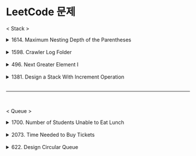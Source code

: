 # LeetCode 문제

< Stack >

<details>
    <summary>1614. Maximum Nesting Depth of the Parentheses</summary>

- 1614. Maximum Nesting Depth of the Parentheses
    
    ```java
    // 시간 복잡도 : O(n) .. n = 문자열의 길이 
    // 공간 복잡도 : O(n) .. n = split 배열의 크기
    class Solution {
        public int maxDepth(String s) {
          if (s == "") {
                return 0;
            }
    
            int result = 0;
            int depth = 0;
            String[] split = s.split("");
    
            for (int i = 0; i < split.length; i++) {
    
                if (split[i].equals("(")) {
                    depth++;
                }
                if (depth != 0 && split[i].equals(")")) {
                    depth--;
                }
    
                if (result < depth) {
                    result = depth;
                }
            }
    
            return result;
        }
    }
    ```
</details>

<br>

<details>
    <summary>1598. Crawler Log Folder</summary>

- 1598. Crawler Log Folder
    
    ```java
    // 시간 복잡도 O(n) ... n = logs의 길이
    // 공간 복잡도 O(1)
    class Solution {
        public int minOperations(String[] logs) {
           if (logs.length == 0) {
                return 0;
            }
    
            int depth = 0;
    
            for (int i = 0; i < logs.length; i++) {
                if (logs[i].equals("../")) {
                    if (depth == 0) {
                        continue;
                    } else {
                        depth--;
                    }
                } else if (logs[i].equals("./")) {
                    continue;
                } else {
                    depth++;
                }
            }
    
            return depth;
        }
    }
    ```
</details> 

<br>

<details>
    <summary>496. Next Greater Element I</summary>

- 496. Next Greater Element I
    
    ```java
    // 시간복잡도 O(n+m) .. n= nums1의 길이 , m = nums2의 길이 - nums1의 값과 일치하는 nums2값의 인덱스 번호
    // 공간복잡도 O(n+m) .. n = nums1의 크기 , m = nums2의 크기
    class Solution {
        public int[] nextGreaterElement(int[] nums1, int[] nums2) {
    
            int[] result = new int[nums1.length];
            for (int i = 0; i < result.length; i++) {
                result[i] = -1;
            }
            HashMap<Integer, Integer> map = new HashMap<>();
    
            for (int i = 0; i < nums2.length; i++) {
                map.put(nums2[i], i);
            }
            int num = 0;
            for (int i = 0; i < nums1.length; i++) {
                num = nums1[i];
    
                for (int j = map.get(nums1[i]) + 1; j < nums2.length; j++) {
                    if (nums2[j] > num) {
                        result[i] = nums2[j];
                        break;
                    }
                }
            }
            return result;
        }
    }
    ```
</details>

<br>

<details>
    <summary>1381. Design a Stack With Increment Operation</summary>

- 1381. Design a Stack With Increment Operation
    
    ```java
    
    class CustomStack {
        int top;
        int stackSize;
        int arrStack[];
    
        public CustomStack(int maxSize) {
            top = -1;
            this.stackSize = maxSize;
            arrStack = new int[maxSize];
        }
    
        public void push(int x) {
            if (top != this.stackSize - 1) {
                arrStack[++top] = x;
            }
        }
    
        public int pop() {
            if (top == -1) {
                return -1;
            } else {
                return arrStack[top--];
            }
        }
    
        public void increment(int k, int val) {
            int min = Math.min(k, arrStack.length);
            if (min >= 0) {
                for (int i = 0; i < min; i++)
                    arrStack[i] += val;
            }
        }
    }
    
    /**
     * Your CustomStack object will be instantiated and called as such:
     * CustomStack obj = new CustomStack(maxSize);
     * obj.push(x);
     * int param_2 = obj.pop();
     * obj.increment(k,val);
     */
    ```
    <시공간 복잡도>

* 공간 복잡도 : O(n) ... n = maxSize

<br>

* 시간 복잡도  
  
    |  | CustomStack() | push() | pop() | increment |
    | --- | --- | --- | --- | --- |
    | 시간 복잡도 | O(1) | O(1) | O(1) | O(n) |

</details>

<br>

* * *

<br>

< Queue >
<br>
<details>
<summary>1700. Number of Students Unable to Eat Lunch</summary>

- 1700. Number of Students Unable to Eat Lunch
    
    ```java
    // 시간 복잡도 : O(n)
    // 공간 복잡도 : O(1)
    class Solution {
        public int countStudents(int[] students, int[] sandwiches) {
            int[] freq = new int[2];
    
            for(int s : students) freq[s]++;
    
            for(int i = 0; i < sandwiches.length; i++) {
                if(--freq[sandwiches[i]] < 0) 
                    return sandwiches.length - i;
            }
            
            return 0;
        }
    }
    ```
    
    설명 ) 
    
    1. freq 배열의 학생의 배열의 값 0,1 의 수를 담는다.
    2. sandwiches 크기 만큼 반복을 돈다.
        1. sandwiches 값 0,1 에 맞춰 freq 의 값을 줄이며 0 이하가 되면 그때의 시점의 sandwiches의 크기 반환
        2. 아닐시 0 반환

</details>

<br>

<details>
<summary>2073. Time Needed to Buy Tickets</summary>

- 2073. Time Needed to Buy Tickets
    
    ```java
    // 시간 복잡도 O(n) ...n = tickets[k] 크기
    // 공간 복잡도 O(1) 
    public class Solution {
        public static int solution(int[] tickets, int k) {
            int count = 0;
            int num = 0;
            while (tickets[k] != 0) {
                if (num % tickets.length != k
                        && tickets[num % tickets.length] == 0) {
                    num++;
                    continue;
                } else {
                    tickets[num % tickets.length]--;
                }
                num++;
                count++;
            }
            return count;
        }
    ```
    
    설명) 
    
    1. tickets의 k번째 값이 0 이 될때까지 반복을 돌며 줄여간다.
    2. 반복문이 도는 횟수를 count에 저장하여 반환한다.

</details>

<br>

<details>
    <summary>622. Design Circular Queue</summary>

- 622. Design Circular Queue

```java

class MyCircularQueue {
    class Node {
        Node next;
        int val;

        Node(int val) {
            this.val = val;
            this.next = null;
        }
    }

    Node head;
    Node tail;
    int size;
    int max;

    public MyCircularQueue(int k) {
        this.head = null;
        this.tail = null;
        this.max = k;
        this.size = 0;
    }

    public boolean enQueue(int value) {
        Node node = new Node(value);
        if (size == max) {
            return false;
        } else {
            if (size == 0) {
                head = node;
                tail = node;
            } else {
                tail.next = node;
                tail = node;
            }
            size++;
            return true;
        }
    }

    public boolean deQueue() {
        if (size == 0) {
            return false;
        } else if (size == 1) {
            head = null;
            tail = null;
        } else {
            head = head.next;
        }
        size--;
        return true;
    }

    public int Front() {
        if (size == 0) {
            return -1;
        } else {
            return head.val;
        }
    }

    public int Rear() {
        if (size == 0) {
            return -1;
        } else {
            return tail.val;
        }
    }

    public boolean isEmpty() {
        if (size == 0) {
            return true;
        } else {
            return false;
        }
    }

    public boolean isFull() {
        if (size == max) {
            return true;
        } else {
            return false;
        }
    }
}
```
<시공간 복잡도>

* 공간 복잡도 : O(1)

<br>

* 시간 복잡도

    |  | MyCircularQueue() | enqueue() | dequeue() | front() | rear() | isEmpty() | isFull() |
    | --- | --- | --- | --- | --- | --- | --- | --- |
    | 시간 복잡도 | O(1) | O(1) | O(1) | O(1) | O(1) | O(1) | O(1) |

</details>